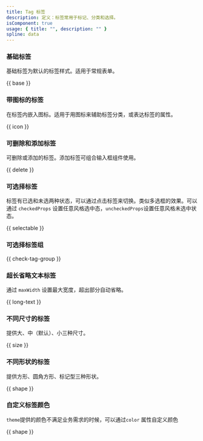 ```yaml
---
title: Tag 标签
description: 定义：标签常用于标记、分类和选择。
isComponent: true
usage: { title: "", description: "" }
spline: data
---
```


### 基础标签

基础标签为默认的标签样式。适用于常规表单。

{{ base }}

### 带图标的标签

在标签内嵌入图标。适用于用图标来辅助标签分类，或表达标签的属性。

{{ icon }}

### 可删除和添加标签

可删除或添加的标签。添加标签可组合输入框组件使用。

{{ delete }}

### 可选择标签

标签有已选和未选两种状态，可以通过点击标签来切换。类似多选框的效果。可以通过 `checkedProps` 设置任意风格选中态，`uncheckedProps`设置任意风格未选中状态。

{{ selectable }}

### 可选择标签组

{{ check-tag-group }}

### 超长省略文本标签

通过 `maxWidth` 设置最大宽度，超出部分自动省略。

{{ long-text }}

### 不同尺寸的标签

提供大、中（默认）、小三种尺寸。

{{ size }}

### 不同形状的标签

提供方形、圆角方形、标记型三种形状。

{{ shape }}


### 自定义标签颜色

`theme`提供的颜色不满足业务需求的时候，可以通过`color` 属性自定义颜色

{{ shape }}